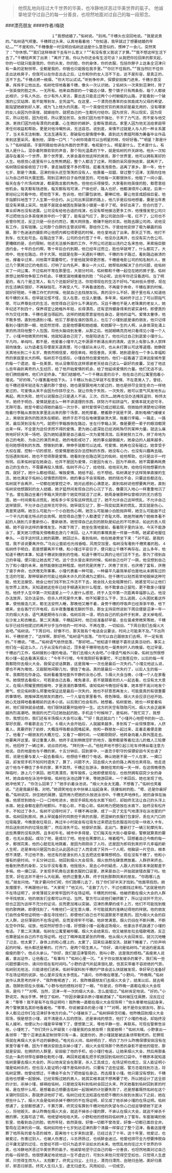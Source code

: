 > 他慌乱地向往过大千世界的华美，也冷静地厌恶过华美世界的虱子。 他诚挚地坚守过自己的每一分善良，也坦然地面对过自己的每一段邪念。

###漂亮朋友
####作者/梅骁

						１“我想结婚了。”佑树说。“别闹。”千穗头也没回地说。“我是说真的。”佑树语气郑重。千穗转过头来，认真地看着他：“你知道，我早就过了想要结婚的年纪……”“不是和你。”千穗像是一时没明白佑树这话是什么意思似的，愣神了一会儿，突然笑了：“你休想。”“我们这样继续下去有什么意义？”“有没有意义我说了才算。”“我不想这样生活下去了。”千穗轻声笑了出来：“离开了我，你以为你还会有生活可谈？从我把你捡回来的那天起，你的一切就只能是我的，你的头发，你的脸，你的身体，你的衣服，包括你脖子上这条全沼津只有一条的定制领带，全都是我的，你毁也只能毁在我手里。”“你拦不住我的。”“我当然拦不住你走出这栋房子，但我可以在你走出去之后，让你和你的女人活不下去，这不是形容，是真正的，活不下去。”千穗点燃一根烟，“你大可以试试。”听到争吵声，保镖安田推门进来，千穗示意没事，挥挥手让他出去。佑树吃惊地看着千穗，像头一次认识她。２佑树头一次来到沼津时，除了一张英俊的脸之外，一无所有。他来自西部的一个偏远小镇，整个镇子只有两条街，每个人都彼此相识，少有人外出，也少有外人来访，要出去只能走过两个小时蜿蜒的山路，才能看到一个破落的公交站牌，能不能等到车，全凭运气。在这里，一个漂亮但愚笨的女孩能成为父母的希望，能指望她嫁到好人家，成为飞上枝头的凤凰，可一个英俊但贫穷的男孩却是最无用的，没有哪家的女儿会因为你英俊，就嫁给你，就把自己的一生都托付给你。因为贫穷，所以现实，因为现实，所以短视，因为短视，所以更加贫穷。女孩们因为他不强壮、干不了力气活，而不爱与他交游。男孩们因为他有漂亮的皮囊，心生微妙的嫉妒，全都有意疏远。家里人因为他无法给家庭带来任何收益和帮助，更是对他冷嘲热讽，无法容忍。说到底，亲情不过就是人与人的一种关系罢了，当关系无法制衡，无法互通有无，那破裂也是情理中事。直到远方表姐阿薇为筹备毕业作品来到这里采风，看到他，深吸一口气：“小树你简直可以当明星的呀，你好好看。”“明星？那是什么？”佑树疑惑。于是阿薇给他讲在外面的世界里，电视是什么，明星是什么，艺术是什么，有钱人是什么。混杂着阿薇软软的声音，那个阳光温柔的下午，就是佑树的开天辟地。他头一次知道存在着另一个世界，那个世界里，大家会喜欢他这样的男孩，那个世界里，他可以拥有美好的人生。他感觉心底里有什么在熊熊燃起，整个人都活了过来。阿薇的采风很快结束，就离开了。佑树随后偷偷收拾了行李，拿走抽屉里不多的零钱，趁着浅浅夜色，逃离了家乡。那一年，他十七岁，那是个清晨，沼津的街头还空荡荡的没有人，他靠着一双腿，穿过整个沼津，无限向往地以为自己终将大展宏图。刚到沼津的日子自然是苦的，可他每一天都很快乐，他租了一间小屋，每天在各个片场间奔波，都是跑龙套的角色，但他也乐得接受。大家看到他英俊的脸，都愿意给他机会。每天都有钱进账，每天都有戏可演，尸体也好，路人也好，他都演得开心满足。后来一家经纪公司看中他，把他签下来，告诉他，他们要包装他，要捧红他，要让他变成超级巨星。他手指颤抖地签下了人生第一份合约。从公司出来回家的路上，他几乎是后怕地想着，要是当年表姐没有来镇上采风，他是不是就会被困在那破落小镇里一辈子了呢。幸好出来了。但合约签了，事业却再也没有进展。公司没有给他合适的戏演，也没有帮他接洽更多工作，他慢慢发觉公司只不过把他当众多英俊男孩中的一个罢了，能有运气红了，那公司就白捞一笔，红不了，公司也不会管你死活，反正只是一份合约而已，撒大网捞鱼，稳赚不赔的买卖。他跑去跟公司闹，说他没有工作，没有钱赚。公司那个白胖的主管说好啊，那给你工作。于是给他安排了极为暴露的拍摄，那个色迷迷的摄影师让他把内裤拉得更低的时候，他仓皇地逃了出来。那天正下雨，他打不到车，也无处可去。在路边坐下来，公司的合约签了十年，他没办法离开，也没有实力告公司，更糟糕的是，合约限制，他还无法接外面的工作，不然公司还能以违约之名来告他，来索赔巨额违约金。十年的合约啊，等十年后合约到期，他已经年过而立，脸也早就垮了，什么都完了。大雨中，他坐在路边，终于大哭。他就是在那一天遇到千穗的，千穗的车子路过，看到路边崩溃的他，撑着伞过来，问他需不需要帮忙。于是他就哭得更厉害。千穗是电影公司的知名制片人，做过几个票房过亿的电影后，打响了业内名声，事业一片火红。她帮佑树解决了合约问题，给佑树买了一间公寓，不过佑树不常在那里住，大部分时间，佑树都和千穗一起住在她的房子里。佑树原想让她帮他争取工作机会。千穗宠溺地摸着他的脸：“何必呢，这些年你还没看透吗，当了明星的，有几个是正常人，有几个还能好好生活，你觉得现在的生活不好吗。”佑树低头想想，现在的生活确实很好，不再缺钱花，不再受人气，不再看谁脸色，不再疲于奔命，千穗在家的时候，就好好陪她，千穗工作忙的时候，他就自己去找朋友玩。真的没什么不好。圈子里也有人知道他和千穗的关系，但早就见怪不怪，没人在意，也没人散播。多年来，佑树终于过上了可以颐指气使、可以养尊处优的生活，他觉得自己没什么不满足的。况且千穗也不是人老珠黄的老女人，她年纪还不到四十，保养得宜让她格外年轻，长得漂亮，还有坚持健身得来的紧实身材。即便真的作为交往对象，千穗也是当得起的。这样的她能愿意留他在身边，是他的运气。爱情太奢侈，他不敢多想。直到他遇到小瑾。他忘了那是在谁的饭局上，也忘了小瑾到底是谁的朋友，他只记得看到小瑾的那一眼，他突然觉得，这是他想要和她结婚、和她厮守一生的人啊，从身体深处涌上来的热流将他整个人包围，将他头脑烧到发晕，从那之后，他就眼睛亮亮地只看得见小瑾一个人了。小瑾冲他微笑的时候，他就知道自己完了，他是陷进去了。他也问过自己到底爱小瑾什么，平凡吗，单纯吗，都不是，他爱着小瑾平凡之中源源不断涌出来的清爽，这世上有那么多人崇拜弱肉强食，以为适者生存便是天道真理，可小瑾却从未认可，也从未打算认可这等道理。她静寂天真地长到二十五岁，竟依然相信爱，相信单纯，相信善良。天哪，她到底是在一个多么幸福和煦的家庭里长大的啊。佑树忍不住感叹。小瑾自然也是爱他的。他们一起看遍了沼津这座城市里的每一个遗迹、每一处美景。他从没像现在这样感谢老天给自己这么一副好的皮囊，又给了他这么些年曲折离奇的人生经历，给了他开始爱情的机会，给了他延续爱情的力量。他们无话不谈，他们拥抱接吻，他们许定终身。“我们结婚吧。”一个千穗出差的日子，他在自己的公寓里抱着小瑾说。“好的呀。”小瑾害羞地低下头。３千穗以为自己早就不在意爱情、不在意男人了。曾经，在千穗还很年轻还有力量的那个曾经，她也是狠狠地用力爱过的，她也是拼尽全部生命力一样地爱过的，可爱情从来不会因为你拼尽全力，就让你免于失败。一次失败，她可以意气风发地东山再起。两次失败，她可以说服自己只是遇人不淑。三次、四次……她再也没办法掩耳盗铃、粉饰太平。她终于明白，爱情就是这么一种不讲道理的东西，拼努力不如拼运气，爱情本就无迹可寻，无隙可查。她至今都记得她的最后一次分手，彼时爱恨早已成过眼云烟，但她始终清楚地记得她拖着行李箱从男朋友家里走出来的那个场景，她死撑着，梗着脖子就是不哭，直到电梯门缓缓关上，男朋友哀伤的脸消失在眼前，她终于忍不住在电梯里崩溃大哭，拖着行李箱，一路走，一路哭，最后哭到没有力气，就把行李箱放倒在路边，坐在行李箱上哭，像是要把一辈子的眼泪都哭出来一样。不全是为这份求而不得的爱情，更为她心底深处已经消耗殆尽的某种力量。就这么痛快地好好大哭一场吧，因为她知道那是自己最后一次为爱情流泪。后来她努力工作，拼了命地为自己的电影、为自己的演员奔走，她的电影成功了，她的事业越做越大，她身边的人越来越多，任何她想得到的东西、想做到的事，伸伸手就都可以达成。可爱情，她再也没有碰过。她享受于大权在握、控制一切的感觉，但爱情是她没办法控制的东西，她没有心力，也没有兴趣再去碰。包括遇到佑树，她也不觉得那是爱情。她看到坐在路边哭泣的佑树，给他帮助，也只是出于一时怜悯。后来佑树留在她身边，也并不是因为爱情，只是因为省力，因为不麻烦。她不需要再耗费自己的生命力，不需要再投入情感，佑树不开心了，给他钱，给他买礼物，给他任何他想要的东西，就好了。她什么都给得起，唯独爱情，她给不起，也不想给。佑树满足于这样简单直接的生活，她也满足于佑树心甘情愿的陪伴。她的事业不会背叛她，她的钱也不会，只要这些都还在，佑树就不会离开，一切都在她掌控之中，她对此感到心满意足。直到佑树说他想要离开她，直到佑树说他想跟别的女人结婚，她才猛然间发现自己的心沉了下去，像要沉入地心一样重重地沉了下去。曾在路边坐着行李箱大哭的那个她突然就活了过来，她周身被那种似曾相识的无力感包围，她一时间竟有点慌乱，她有多少年没有这样慌乱过了，她不允许自己这样慌乱，不允许自己这样狼狈，不允许自己这样无可奈何。她早就忘记了，那一阵突如其来的慌乱，其实就是伤心。真是笑话啊。她怎么可能为一个小白脸伤心啊，她怎么可能被小白脸抛弃啊，她怎么可能敌不过一个平凡的毫无特点的女孩啊。她觉得自己整个人都遭受了奇耻大辱。她居然被两个她根本看不起的人搞到几乎重新伤心，重新崩溃。她觉得自己此刻的脱轨是如此的不可原谅，如此的丢人现眼。她不容许这样的事情发生。外面下雨了，她坐在落地窗前，看着院子里的泳池，今天不能游泳了，夏天她习惯每天傍晚都去游几个来回。让人不爽的事情真是一件接一件啊。她紧紧地握住拳头。一双手这时抚上她的肩膀，她回过头，看到佑树。他在她身旁坐下来：“对不起，是我的错，我不该说要离开你。”乌云让窗前也光线昏暗，风雨交加里，佑树没有看到千穗笑着的脸。４佑树终于明白，若是想要离开千穗，和小瑾过平安日子，便只能让千穗不再存在。这么多年，他知道千穗的本事，知道千穗说到做到的性格，知道千穗可以真的让他们活不下去。那为了得到自己的幸福，便只能让她去死了吧。这个念头冒出来的时候，佑树自己也吓了一跳，他没想到自己为了和小瑾的未来，居然能做到这种程度。他终究是厌倦了。厌倦了贫穷，也厌倦了富有，厌倦了疲于奔命，也厌倦无所事事。小瑾代表着一种可能，一种最平凡最简单却也是他从未拥有过的生活的可能，那种崭新的可能让他麻木许久的灵魂为之颤抖。但千穗可以轻而易举地毁掉这种可能，他无法接受。她会让他们找不到工作活不下去，她会找人处处暗算他们，她甚至可以让他们在世界上消失。天知道她这些年已经手眼通天到什么程度，他不敢拿自己冒险，更不敢拿小瑾冒险。他终于人生中第一次知道爱上一个人是什么感觉，终于人生中第一次距离幸福那么近。他没办法放弃，没办法妥协。但杀人终究是件大事，他不知要怎么下手，怎么逃脱，心头困扰着这件事，使他接连几天，都无法安然入睡，那晚他又睡不着，身旁千穗的呼吸声已经渐渐平稳，他下楼来，坐在客厅打开电视，后半夜重播着无聊的节目，那女主持突然说到下周日便是沼津一年一次的烟火大会，语气满是期待与兴奋。佑树后背一凛，明白自己的机会终于到来，遂关掉电视，在沙发上和衣睡去。第二天清晨，千穗起床时，他已经准备好早餐，坐在餐桌旁微笑等她，千穗似乎已经将他提过的离开分手当作他的一时冲动，不再在意，一切如旧。“下周日我们去烟火大会吧。”佑树说。“下周日吗，好像不行，那天我有个电话会议要谈，时间上可能来不及。”不出所料，千穗拒绝了。“这样啊，那好吧。”佑树语气低落。“你可以自己跟朋友们去啊，不一定有我的。”千穗说。“嗯……”佑树语气依然低落，“那好吧……”他知道千穗是不喜欢这类活动的，事实上他们在一起这么久，几乎从没有约会过，顶多是千穗带他去吃一餐贵到吓人的晚餐。吃过早餐，千穗出门工作，佑树接到小瑾的电话。“我们去烟火大会吧。”小瑾语气格外兴奋。佑树当然很想和小瑾一起去看满天烟火：“今年不行哦，今年我刚好有事要忙，不过我答应你，以后的每一年我都陪你去烟火大会，我保证说话算数，这是我唯一一次也是最后一次失约。”小瑾见他这么说，便也不再为难他，又甜腻地闲聊几句，便挂了电话。真的是最后一次失约了，以后人生的每一年，我都陪在你身边。佑树看着落地窗外平静的泳池心想。５烟火大会当晚，小瑾一个人在家看书。她很想去看烟火，可若是自己去看，难免凄凉，若不是跟喜欢的人一起去看，也没有太大意义，在烟火照耀里拥抱接吻，才是浪漫的事情啊。谁知佑树今晚恰好有事，她本想不高兴地发个脾气，但见佑树那么郑重地保证这是最后一次失约，她也不好意思再发火，可能是真的有很重要的事情吧。她推掉其他朋友的邀约，一个人留在家里看书。夜色降临，烟火大会应该已经开始，她心无挂碍地看着眼前的这本小说。以后我们也会有的。她想着。佑树爱她，她也一样爱着佑树，他们很快就会结婚，他们很快就要开始相守一生。远方的天空有隐隐闪光，烟火大会正越来越热烈高潮吧。微弱的光芒闪过她抬起的脸。手机这个时候响了，是佑树。“我忙完了，我想你，我想见你，我们还有半场烟火大会可以看。”“好！我这就出门！”小瑾开心地把书扔到一边，穿好衣服，哼着歌走出了门。６烟火大会开始后，人就越来越多，多到有了一丝惊悚意味，人挤着人，真要挤到了前排，大概连呼吸都会困难起来。他和一群朋友一起过来，走着走着便走散了。他看了一眼朋友的大概方位，又看了一眼时间，一切都刚刚好，他转身向着人群外围走去。他要离开这里。穿过重重人群，他终于走到稍微空旷的地方，路旁都是等着拉活儿的载人三轮摩托，他招呼了一辆过来，说出目的地。“拜托快一点。”他轻声地不想引起三轮车师傅丝毫注意力地说。目的地是他与千穗的家。十五分钟后，回到家中，一直忠于职守的保镖安田今天也请了假，说是也要与爱人一起去看烟火。他想给千穗打个电话，确认她是不是一个人在家，一摸口袋，却发现手机不知何时遗失了，算了，问题不大，回去烟火大会的路上再找也来得及。他走进这个他与千穗住了多年的家，果不其然，千穗正在游泳，像她往常的每一天一样，在这傍晚夜色降临时，游上几个来回。她可真漂亮，常年锻炼，让她即便是现在，也依然拥有窈窕少女的身材，她自由地在泳池中穿梭。佑树在泳池边蹲下来，等她游回来。一个来回后，她也发现了他。她冲他笑了。“你怎么回来了？”她手扒着泳池说。“烟火大会太无趣，不想看了。”佑树也笑着说。“还是我最好看，对吧。”她调笑地在水中扶梯上站起身来，抚摸佑树的脸。“嗯，还是你最好看。”佑树说完，扶住她的肩膀，猛然用力把她的头按进泳池中。千穗无声地挣扎，她的身体在抽搐，他感觉到她在一口一口地呛进水，她双手胡乱地在水面下拍打，却始终无法让自己的头浮上水面，她全身都在剧烈地颤抖。不能心软，不能心软。佑树用力把她按在水面下，始终没有松开手。不知过了多久，佑树不记得时间了，千穗不再动弹，成了一具了无生气地漂浮在泳池里的尸体。佑树回到房间，换上早就备好的同款但干爽的衣服，把湿掉的衣服打包拿好，丢在大门口的垃圾箱里，今晚是收垃圾日，再过半小时就会有垃圾车过来把这包衣服连同垃圾一块收入卡车，然后送到郊外的垃圾处理厂，然后消失不见。他穿好衣服，走出门，重新打了一辆三轮摩托车，这些黑摩的没有执照，且多如牛毛，城市中多得是，它们每天在大街小巷穿梭，警察就算真的要查，也无从查起。成功了吧，是成功了吧。他坐在黑摩的上，喘着粗气，回想着自己今晚的每一步，都很完美，他的心脏狂乱地跳着，是因为刚刚杀了人吗，还是因为即将到来的平凡幸福的新人生呢，还是单纯只是因为自己从此因杀过了人而变成了另外一个人呢。他脑袋一片空白，根本想不清楚，不过他不急，他还有的是漫长的人生去把这些事情想明白。现在没有千穗了，他和小瑾有的是时间。十五分钟过后，他回到烟火大会现场，烟火依然在肆意燃放着。人群挤来挤去，他看到熟悉的身影，又似乎没有看清，他摇摇头，晃去心中的疑虑，人跟人的背影本来就都差不多嘛。他一摸口袋，才发现手机竟在这套衣服的口袋里，原来是自己一开始就装错衣服了吗。他苦笑，好在这并不是什么大纰漏。他挤过重重人群，终于找到那群同来的朋友。“你跑哪儿去啦。”朋友问他。“我才要问你们呢，你们跑哪儿去了，找了你们好半天才找到。”他面带抱怨。朋友摆摆手，不再跟他计较。“大家呢？”他又问。“走散了几个，不过也都找过来啦。”这就是他的不在场证明了，非常薄弱又非常牢固的不在场证明。千穗死的时候，他被挤散在烟火大会的人群中寻找朋友，他的朋友们全都可以作证。当然，警方可以说他们被挤散了，所以证词并不充分，但也正因为这样不充分的证词，反而更加难以突破。沼津的黑摩的成千上万，他们不可能找到载他的那两辆，即便找到了，今晚他们一定生意火爆，不可能就真的准确记得他的样貌。他的朋友们自然会帮他证明他一直在寻找他们，即便他们自己也不知道那是不是真的。因为烟火大会的巨大人群，这份薄弱的不在场证明，反而变得牢不可破。他非常满意。烟火仍旧在不断升腾，不断在空中炸裂、绽放，他突然好想念小瑾，好想跟小瑾一起看这场烟火，他拿出手机拨通了小瑾的电话。７第二天清晨，佑树在公寓里被吵醒。烟火大会结束后，他又被朋友拉去唱歌喝酒，反正也算是延长自己的不在场证明。经过了精神高度紧张的昨晚，他从烟火大会回来后，就沉沉地睡了过去，他太累了，身体上的和心理上的，太累了，回来后澡都没洗，就躺下睡着了。门铃声响起的时候，他头都还是晕的。打开门，是两个陌生男人。“你好，请问是佑树吗。”说话的是高高瘦瘦的那个。他点头承认。“你好，我们是沼津警局的，我叫小野，这是我的搭档。”高瘦男人说着，拿出证件，让他看过。“有事吗？”佑树心里一沉。“关于你女朋友被杀的案子，我们有一些问题想要问你，请问你现在有时间吗。”小野的语气听起来很礼貌，但其实带着不容拒绝的气势。佑树别无他法，只能请他们进来。佑树早就料到千穗的尸体会这么快就被发现，幸好早已准备好不在场证明的说辞，他心里并没有太多慌乱。“请问，你昨晚在哪里。”小野问。“昨晚啊。”佑树装作认真思考的样子，“我昨晚喝酒了，对，我昨晚跟朋友们去烟火大会了，结束以后，就去喝酒，宿醉到现在头很痛。”小野与他的搭档对视了一眼。“你是说，你昨晚一直都在烟火大会现场，是吗？”“对啊，当然，沼津一年一次的烟火大会，怎么能错过。”佑树肯定地说。“好的。”小野说完，掏出手铐，铐住了佑树，“你因涉嫌谋杀原小瑾被逮捕了。”佑树被压住肩膀，没反应过来：“等等！我不是有不在场证明吗！我昨晚一直都在烟火大会现场啊！”他头晕晕地站起身来，两个警察莫名其妙地看着他。“等等，你说被谋杀的是小瑾？”“对啊，她不是你女朋友吗，那么多人都见过你们在沼津好多地方约会。”“小瑾被杀了……”佑树碎碎念叨着。他昨晚回到烟火大会现场，很是想念小瑾，说不清是杀人后的慌张，还是单纯的想念，他打了小瑾的电话，却始终没有人接听。他便以为小瑾是早早睡下了，便想第二天，等他平静一些，再联系。可现在警察告诉他，小瑾死了。“你们凭什么怀疑我！小瑾是我的女朋友啊！我爱她啊！”佑树大喊。小野拿出一条领带：“整个沼津这条定制领带只有一条，就是你的，原小瑾就是被这条领带勒死的，犯罪现场就在离烟火大会不远的僻静处。”电光石火间，佑树明白了，明白了为什么昨晚保镖安田没有在家里守着千穗，因为千穗派安田去杀掉小瑾了，烟火大会现场那个熟悉的身影不是他的错觉，那就是安田，在拥挤的人群里，安田偷了他的手机，给小瑾打电话，让她来烟火大会，然后用那条仅此一条的领带在僻静处勒死小瑾，再回来趁着乱把手机放回到佑树的口袋中。千穗原本就知道佑树是要去烟火大会的，所以他肯定会在那里，杀人工具成立，在场证明也成立，没人能证明小瑾是佑树杀的，但也没人能证明小瑾不是佑树杀的。只要有了这些证据，警方总能找到方法，将佑树定罪。他曾经想过，千穗会不会为了把他留在身边，而去报复小瑾。他只是没有想到，千穗连他也想要一起毁掉。已经背叛过她的男人，她其实根本就不想再要了吧，所以她设计了这全部的计划，杀掉小瑾，嫁祸给佑树。只是她没有料到佑树会回过头来，昨天她看到佑树回到家的时候，是在想什么呢，是想着自己想要连佑树一起毁掉的计划要失败了，还是想着既然佑树在这个关键时刻回头，那就原谅他好了呢。佑树已经无法知道在他把千穗的头按到水面以下之前，她在想些什么了。烟火大会是佑树杀掉千穗时的不在场证明，却又成了他杀掉小瑾的在场证明。佑树想通了，全部都想通了。千算万算，终究没有算到千穗对他的失望与伤心已经足够使她下定决心，将他毁灭。承认昨晚在烟火大会，就逃不掉杀小瑾的罪，不承认在烟火大会，就逃不掉杀千穗的罪。无路可逃了啊。他绝望地哈哈大笑。小野和他的搭档将佑树押上了警车。车窗玻璃的倒影里，他看到自己的脸。依然年轻，依然英俊。好像一切都不曾改变，好像一切都已面目全非。警局在沼津的另一端，佑树如同他十七岁到达沼津的那个清晨一样穿过了整个沼津，看着这座埋葬了他所有的爱与恶的城市，距离他十七岁来到这里，已经过去了十年。这十年里，他爱过，也被爱过，伤害过别人，也被人伤害过，斗志昂扬过，也纸醉金迷过。他曾经拼尽全力想要挣脱自己平庸无望的过往，也曾经不顾一切只为追求平淡如水的未来。他慌乱地向往过大千世界的华美，也冷静地厌恶过华美世界的虱子。他诚挚地坚守过自己的每一分善良，也坦然地面对过自己的每一段邪念。他很想满足地说他这一生不虚此行，可到头来他只觉得空空如也，只觉得人生虚掷，只觉得生而为人，太抱歉了。终究尘归尘，土归土，漂亮归漂亮，丑陋归丑陋，美好归美好，邪恶归邪恶。终究人生归人生，虚无归虚无。风雨如旧，一切成空。			  		